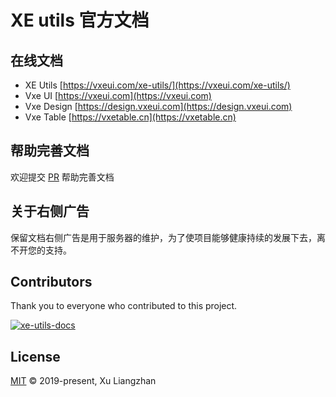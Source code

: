 # XE utils 官方文档

## 在线文档

* XE Utils [https://vxeui.com/xe-utils/](https://vxeui.com/xe-utils/)
* Vxe UI [https://vxeui.com](https://vxeui.com)
* Vxe Design [https://design.vxeui.com](https://design.vxeui.com)
* Vxe Table [https://vxetable.cn](https://vxetable.cn)

## 帮助完善文档

欢迎提交 [PR](https://github.com/x-extends/xe-utils-docs/pulls) 帮助完善文档

## 关于右侧广告

保留文档右侧广告是用于服务器的维护，为了使项目能够健康持续的发展下去，离不开您的支持。

## Contributors

Thank you to everyone who contributed to this project.

[![xe-utils-docs](https://contrib.rocks/image?repo=x-extends/xe-utils-docs)](https://github.com/x-extends/xe-utils-docs/graphs/contributors)

## License

[MIT](LICENSE) © 2019-present, Xu Liangzhan
